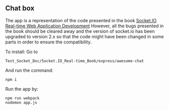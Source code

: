 ## Chat box

The app is a representation of the code presented in the book [Socket.IO Real-time Web Application Development](https://www.amazon.com.au/Socket-io-Real-time-Web-Application-Development-ebook/dp/B00B97Y4BY)
However, all the bugs presented in the book should be cleared away and the version of socket.io has been upgraded to version 2.x so that the code might have been changed in some parts in order to ensure the compatibility.

To install: Go to 

`Test_Socket_Doc/Socket.IO_Real-time_Book/express/awesome-chat`

And run the command: 

`npm i`

Run the app by:

```
npm run webpack
nodemon app.js
```

